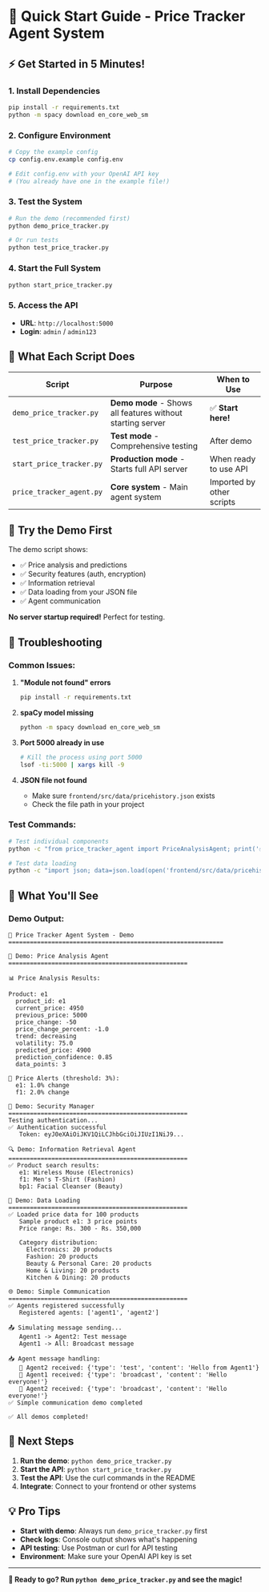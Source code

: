 # 🚀 Quick Start Guide - Price Tracker Agent System

## ⚡ **Get Started in 5 Minutes!**

### 1. **Install Dependencies**
```bash
pip install -r requirements.txt
python -m spacy download en_core_web_sm
```

### 2. **Configure Environment**
```bash
# Copy the example config
cp config.env.example config.env

# Edit config.env with your OpenAI API key
# (You already have one in the example file!)
```

### 3. **Test the System**
```bash
# Run the demo (recommended first)
python demo_price_tracker.py

# Or run tests
python test_price_tracker.py
```

### 4. **Start the Full System**
```bash
python start_price_tracker.py
```

### 5. **Access the API**
- **URL**: `http://localhost:5000`
- **Login**: `admin` / `admin123`

## 🔧 **What Each Script Does**

| Script | Purpose | When to Use |
|--------|---------|-------------|
| `demo_price_tracker.py` | **Demo mode** - Shows all features without starting server | ✅ **Start here!** |
| `test_price_tracker.py` | **Test mode** - Comprehensive testing | After demo |
| `start_price_tracker.py` | **Production mode** - Starts full API server | When ready to use API |
| `price_tracker_agent.py` | **Core system** - Main agent system | Imported by other scripts |

## 🧪 **Try the Demo First**

The demo script shows:
- ✅ Price analysis and predictions
- ✅ Security features (auth, encryption)
- ✅ Information retrieval
- ✅ Data loading from your JSON file
- ✅ Agent communication

**No server startup required!** Perfect for testing.

## 🚨 **Troubleshooting**

### **Common Issues:**

1. **"Module not found" errors**
   ```bash
   pip install -r requirements.txt
   ```

2. **spaCy model missing**
   ```bash
   python -m spacy download en_core_web_sm
   ```

3. **Port 5000 already in use**
   ```bash
   # Kill the process using port 5000
   lsof -ti:5000 | xargs kill -9
   ```

4. **JSON file not found**
   - Make sure `frontend/src/data/pricehistory.json` exists
   - Check the file path in your project

### **Test Commands:**

```bash
# Test individual components
python -c "from price_tracker_agent import PriceAnalysisAgent; print('✅ Import successful')"

# Test data loading
python -c "import json; data=json.load(open('frontend/src/data/pricehistory.json')); print(f'✅ Loaded {len(data)} price records')"
```

## 🌟 **What You'll See**

### **Demo Output:**
```
🚀 Price Tracker Agent System - Demo
============================================================

🧪 Demo: Price Analysis Agent
==================================================

📊 Price Analysis Results:

Product: e1
  product_id: e1
  current_price: 4950
  previous_price: 5000
  price_change: -50
  price_change_percent: -1.0
  trend: decreasing
  volatility: 75.0
  predicted_price: 4900
  prediction_confidence: 0.85
  data_points: 3

🚨 Price Alerts (threshold: 3%):
  e1: 1.0% change
  f1: 2.0% change

🔐 Demo: Security Manager
==================================================
Testing authentication...
✅ Authentication successful
   Token: eyJ0eXAiOiJKV1QiLCJhbGciOiJIUzI1NiJ9...

🔍 Demo: Information Retrieval Agent
==================================================
✅ Product search results:
   e1: Wireless Mouse (Electronics)
   f1: Men's T-Shirt (Fashion)
   bp1: Facial Cleanser (Beauty)

📁 Demo: Data Loading
==================================================
✅ Loaded price data for 100 products
   Sample product e1: 3 price points
   Price range: Rs. 300 - Rs. 350,000

   Category distribution:
     Electronics: 20 products
     Fashion: 20 products
     Beauty & Personal Care: 20 products
     Home & Living: 20 products
     Kitchen & Dining: 20 products

🌐 Demo: Simple Communication
==================================================
✅ Agents registered successfully
   Registered agents: ['agent1', 'agent2']

📤 Simulating message sending...
   Agent1 -> Agent2: Test message
   Agent1 -> All: Broadcast message

📥 Agent message handling:
   📨 Agent2 received: {'type': 'test', 'content': 'Hello from Agent1'}
   📨 Agent1 received: {'type': 'broadcast', 'content': 'Hello everyone!'}
   📨 Agent2 received: {'type': 'broadcast', 'content': 'Hello everyone!'}
✅ Simple communication demo completed

✅ All demos completed!
```

## 🚀 **Next Steps**

1. **Run the demo**: `python demo_price_tracker.py`
2. **Start the API**: `python start_price_tracker.py`
3. **Test the API**: Use the curl commands in the README
4. **Integrate**: Connect to your frontend or other systems

## 💡 **Pro Tips**

- **Start with demo**: Always run `demo_price_tracker.py` first
- **Check logs**: Console output shows what's happening
- **API testing**: Use Postman or curl for API testing
- **Environment**: Make sure your OpenAI API key is set

---

**🎯 Ready to go? Run `python demo_price_tracker.py` and see the magic!**
